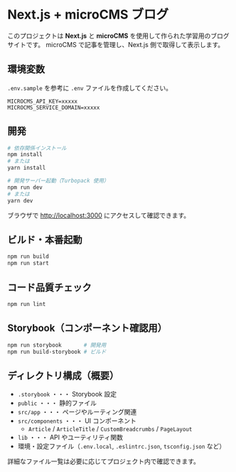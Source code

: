 # Next.js + microCMS ブログ

このプロジェクトは **Next.js** と **microCMS** を使用して作られた学習用のブログサイトです。
microCMS で記事を管理し、Next.js 側で取得して表示します。

## 環境変数

`.env.sample` を参考に `.env` ファイルを作成してください。

```env
MICROCMS_API_KEY=xxxxx
MICROCMS_SERVICE_DOMAIN=xxxxx
```

## 開発

```bash
# 依存関係インストール
npm install
# または
yarn install

# 開発サーバー起動（Turbopack 使用）
npm run dev
# または
yarn dev
```

ブラウザで [http://localhost:3000](http://localhost:3000) にアクセスして確認できます。

## ビルド・本番起動

```bash
npm run build
npm run start
```

## コード品質チェック

```bash
npm run lint
```

## Storybook（コンポーネント確認用）

```bash
npm run storybook       # 開発用
npm run build-storybook # ビルド
```

## ディレクトリ構成（概要）

- `.storybook` ・・・ Storybook 設定
- `public` ・・・ 静的ファイル
- `src/app` ・・・ ページやルーティング関連
- `src/components` ・・・ UI コンポーネント
  - `Article` / `ArticleTitle` / `CustomBreadcrumbs` / `PageLayout`
- `lib` ・・・ API やユーティリティ関数
- 環境・設定ファイル（`.env.local`, `.eslintrc.json`, `tsconfig.json` など）

詳細なファイル一覧は必要に応じてプロジェクト内で確認できます。
